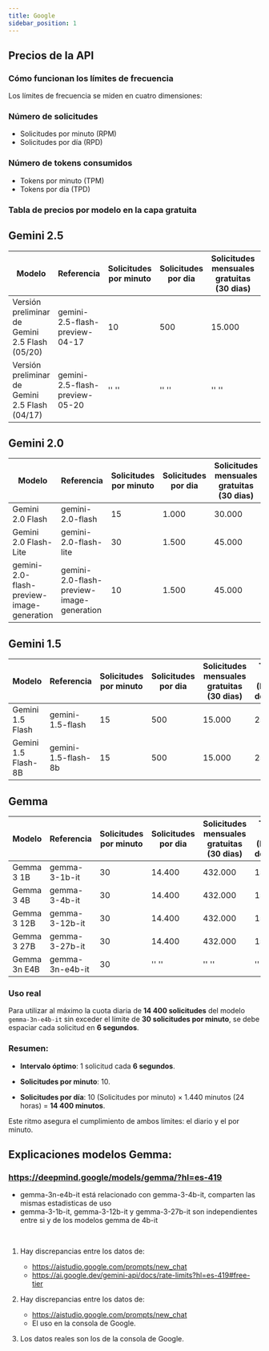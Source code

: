 ```yaml
---
title: Google
sidebar_position: 1
---
```


## Precios de la API

### Cómo funcionan los límites de frecuencia
Los límites de frecuencia se miden en cuatro dimensiones:

### Número de solicitudes
- Solicitudes por minuto (RPM)
- Solicitudes por día (RPD)

### Número de tokens consumidos
- Tokens por minuto (TPM)
- Tokens por día (TPD)

### Tabla de precios por modelo en la capa gratuita

## Gemini 2.5
| Modelo                                            | Referencia | Solicitudes por minuto |  Solicitudes por dia | Solicitudes mensuales gratuitas (30 dias) | Tokens por minuto (Imágenes y documentos) | 
|--|--|--|--|--|--|
| Versión preliminar de Gemini 2.5 Flash (05/20)    | gemini-2.5-flash-preview-04-17            | 10 | 500    | 15.000  | 250.000 |
| Versión preliminar de Gemini 2.5 Flash (04/17)    | gemini-2.5-flash-preview-05-20            | '' '' | '' ''    | '' ''  | '' '' |

## Gemini 2.0
| Modelo                                            | Referencia | Solicitudes por minuto |  Solicitudes por dia | Solicitudes mensuales gratuitas (30 dias) | Tokens por minuto (Imágenes y documentos) | 
|--|--|--|--|--|--|
| Gemini 2.0 Flash                                  | gemini-2.0-flash                           | 15 | 1.000  | 30.000  | 1.000.000 |
| Gemini 2.0 Flash-Lite                             | gemini-2.0-flash-lite                      | 30 | 1.500  | 45.000  | 1.000.000 |
| gemini-2.0-flash-preview-image-generation         | gemini-2.0-flash-preview-image-generation  | 10 | 1.500  | 45.000  | 200.000 |

## Gemini 1.5
| Modelo                                            | Referencia | Solicitudes por minuto |  Solicitudes por dia | Solicitudes mensuales gratuitas (30 dias) | Tokens por minuto (Imágenes y documentos) | 
|--|--|--|--|--|--|
| Gemini 1.5 Flash                                  | gemini-1.5-flash                           | 15 | 500    | 15.000  | 250.000 |
| Gemini 1.5 Flash-8B                               | gemini-1.5-flash-8b                        | 15 | 500    | 15.000  | 250.000 |

## Gemma
| Modelo                                            | Referencia | Solicitudes por minuto |  Solicitudes por dia | Solicitudes mensuales gratuitas (30 dias) |Tokens por minuto (Imágenes y documentos) | 
|--|--|--|--|--|--|
| Gemma 3 1B                                        | gemma-3-1b-it                              | 30 | 14.400 | 432.000 | 15.000 |
| Gemma 3 4B                                        | gemma-3-4b-it                              | 30 | 14.400 | 432.000 | 15.000 | 
| Gemma 3 12B                                       | gemma-3-12b-it                             | 30 | 14.400 | 432.000 | 15.000 |
| Gemma 3 27B                                       | gemma-3-27b-it                             | 30 | 14.400 | 432.000 | 15.000 |
| Gemma 3n E4B                                      | gemma-3n-e4b-it                            | 30 | '' '' | '' '' | '' '' |

### Uso real

Para utilizar al máximo la cuota diaria de **14 400 solicitudes** del modelo `gemma-3n-e4b-it` sin exceder el límite de **30 solicitudes por minuto**, se debe espaciar cada solicitud en **6 segundos**.

### Resumen:

* **Intervalo óptimo**: 1 solicitud cada **6 segundos**.

* **Solicitudes por minuto**: 10.

* **Solicitudes por día**: 10 (Solicitudes por minuto) × 1.440 minutos (24 horas) = **14 400 minutos**.

Este ritmo asegura el cumplimiento de ambos límites: el diario y el por minuto.

## Explicaciones modelos Gemma:

### https://deepmind.google/models/gemma/?hl=es-419

- gemma-3n-e4b-it está relacionado con gemma-3-4b-it, comparten las mismas estadisticas de uso
- gemma-3-1b-it, gemma-3-12b-it y gemma-3-27b-it son independientes entre si y de los modelos gemma de 4b-it

<br/>

1. Hay discrepancias entre los datos de:
    - https://aistudio.google.com/prompts/new_chat
    - https://ai.google.dev/gemini-api/docs/rate-limits?hl=es-419#free-tier

2. Hay discrepancias entre los datos de:
    - https://aistudio.google.com/prompts/new_chat
    - El uso en la consola de Google.

3. Los datos reales son los de la consola de Google.

